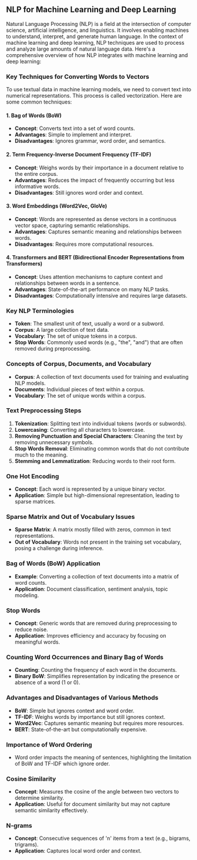 ## NLP for Machine Learning and Deep Learning

Natural Language Processing (NLP) is a field at the intersection of computer science, artificial intelligence, and linguistics. It involves enabling machines to understand, interpret, and generate human language. In the context of machine learning and deep learning, NLP techniques are used to process and analyze large amounts of natural language data. Here's a comprehensive overview of how NLP integrates with machine learning and deep learning:

### Key Techniques for Converting Words to Vectors

To use textual data in machine learning models, we need to convert text into numerical representations. This process is called vectorization. Here are some common techniques:

#### 1. **Bag of Words (BoW)**
   - **Concept**: Converts text into a set of word counts.
   - **Advantages**: Simple to implement and interpret.
   - **Disadvantages**: Ignores grammar, word order, and semantics.

#### 2. **Term Frequency-Inverse Document Frequency (TF-IDF)**
   - **Concept**: Weighs words by their importance in a document relative to the entire corpus.
   - **Advantages**: Reduces the impact of frequently occurring but less informative words.
   - **Disadvantages**: Still ignores word order and context.

#### 3. **Word Embeddings (Word2Vec, GloVe)**
   - **Concept**: Words are represented as dense vectors in a continuous vector space, capturing semantic relationships.
   - **Advantages**: Captures semantic meaning and relationships between words.
   - **Disadvantages**: Requires more computational resources.

#### 4. **Transformers and BERT (Bidirectional Encoder Representations from Transformers)**
   - **Concept**: Uses attention mechanisms to capture context and relationships between words in a sentence.
   - **Advantages**: State-of-the-art performance on many NLP tasks.
   - **Disadvantages**: Computationally intensive and requires large datasets.

### Key NLP Terminologies

- **Token**: The smallest unit of text, usually a word or a subword.
- **Corpus**: A large collection of text data.
- **Vocabulary**: The set of unique tokens in a corpus.
- **Stop Words**: Commonly used words (e.g., "the", "and") that are often removed during preprocessing.

### Concepts of Corpus, Documents, and Vocabulary

- **Corpus**: A collection of text documents used for training and evaluating NLP models.
- **Documents**: Individual pieces of text within a corpus.
- **Vocabulary**: The set of unique words within a corpus.

### Text Preprocessing Steps

1. **Tokenization**: Splitting text into individual tokens (words or subwords).
2. **Lowercasing**: Converting all characters to lowercase.
3. **Removing Punctuation and Special Characters**: Cleaning the text by removing unnecessary symbols.
4. **Stop Words Removal**: Eliminating common words that do not contribute much to the meaning.
5. **Stemming and Lemmatization**: Reducing words to their root form.

### One Hot Encoding

- **Concept**: Each word is represented by a unique binary vector.
- **Application**: Simple but high-dimensional representation, leading to sparse matrices.

### Sparse Matrix and Out of Vocabulary Issues

- **Sparse Matrix**: A matrix mostly filled with zeros, common in text representations.
- **Out of Vocabulary**: Words not present in the training set vocabulary, posing a challenge during inference.

### Bag of Words (BoW) Application

- **Example**: Converting a collection of text documents into a matrix of word counts.
- **Application**: Document classification, sentiment analysis, topic modeling.

### Stop Words

- **Concept**: Generic words that are removed during preprocessing to reduce noise.
- **Application**: Improves efficiency and accuracy by focusing on meaningful words.

### Counting Word Occurrences and Binary Bag of Words

- **Counting**: Counting the frequency of each word in the documents.
- **Binary BoW**: Simplifies representation by indicating the presence or absence of a word (1 or 0).

### Advantages and Disadvantages of Various Methods

- **BoW**: Simple but ignores context and word order.
- **TF-IDF**: Weighs words by importance but still ignores context.
- **Word2Vec**: Captures semantic meaning but requires more resources.
- **BERT**: State-of-the-art but computationally expensive.

### Importance of Word Ordering

- Word order impacts the meaning of sentences, highlighting the limitation of BoW and TF-IDF which ignore order.

### Cosine Similarity

- **Concept**: Measures the cosine of the angle between two vectors to determine similarity.
- **Application**: Useful for document similarity but may not capture semantic similarity effectively.

### N-grams

- **Concept**: Consecutive sequences of 'n' items from a text (e.g., bigrams, trigrams).
- **Application**: Captures local word order and context.